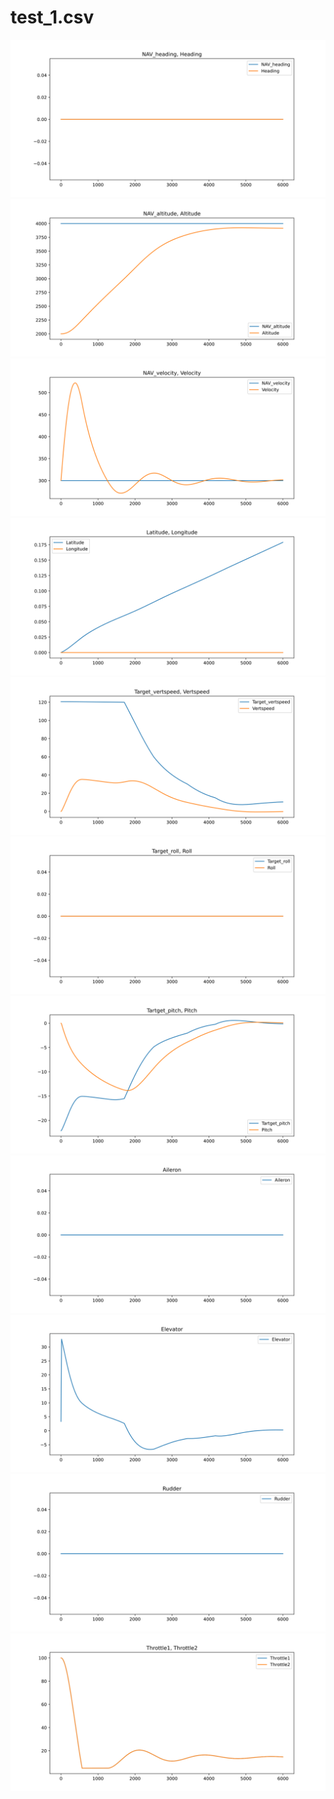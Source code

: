 # test_1.csv
![](heading.svg)
![](altitude.svg)
![](velocity.svg)
![](position.svg)
![](verspeed.svg)
![](roll.svg)
![](pitch.svg)
![](aileron.svg)
![](elevator.svg)
![](rudder.svg)
![](throttles.svg)
